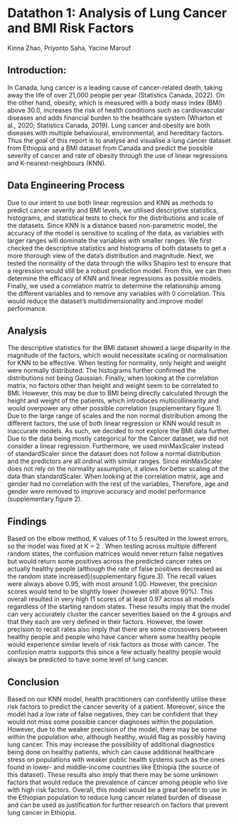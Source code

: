 # Datathon 1: Analysis of Lung Cancer and BMI Risk Factors
Kinna Zhao, Priyonto Saha, Yacine Marouf
## Introduction:
In Canada, lung cancer is a leading cause of cancer-related death, taking away the life of over 21,000 people per year (Statistics Canada, 2022). On the other hand, obesity, which is measured with a body mass index (BMI) above 30.0, increases the risk of health conditions such as cardiovascular diseases and adds financial burden to the healthcare system (Wharton et al., 2020; Statistics Canada, 2019). Lung cancer and obesity are both diseases with multiple behavioural, environmental, and hereditary factors. Thus the goal of this report is to analyse and visualise a lung cancer dataset from Ethiopia and a BMI dataset from Canada and predict the possible severity of cancer and rate of obesity through the use of linear regressions and K-nearest-neighbours (KNN). 
## Data Engineering Process
Due to our intent to use both linear regression and KNN as methods to predict cancer severity and BMI levels, we utilised descriptive statistics, histograms, and statistical tests to check for the distributions and scale of the datasets. Since KNN is a distance based non-parametric model, the accuracy of the model is sensitive to scaling of the data, as variables with larger ranges will dominate the variables with smaller ranges.
We first checked the descriptive statistics and histograms of both datasets to get a more thorough view of the data’s distribution and magnitude. Next, we tested the normality of the data through the wilks Shapiro test to ensure that a regression would still be a robust prediction model. From this, we can then determine the efficacy of KNN and linear regressions as possible models. Finally, we used a correlation matrix to determine the relationship among the different variables and to remove any variables with 0 correlation. This would reduce the dataset’s multidimensionality and improve model performance.
## Analysis
The descriptive statistics for the BMI dataset showed a large disparity in the magnitude of the factors, which would necessitate scaling or normalisation for KNN to be effective. When testing for normality, only height and weight were normally distributed. The histograms further confirmed the distributions not being Gaussian. Finally, when looking at the correlation matrix, no factors other than height and weight seem to be correlated to BMI. However, this may be due to BMI being directly calculated through the height and weight of the patients, which introduces multicollinearity and would overpower any other possible correlation (supplementary figure 1). Due to the large range of scales and the non normal distribution among the different factors, the use of both linear regression or KNN would result in inaccurate models. As such, we decided to not explore the BMI data further. Due to the data being mostly categorical for the Cancer dataset, we did not consider a linear regression. Furthermore, we used minMaxScaler instead of standardScaler since the dataset does not follow a normal distribution and the predictors are all ordinal with similar ranges. Since minMaxScaler does not rely on the normality assumption, it allows for better scaling of the data than standardScaler. When looking at the correlation matrix, age and gender had no correlation with the rest of the variables, Therefore, age and gender were removed to improve accuracy and model performance (supplementary figure 2).
## Findings
Based on the elbow method, K values of 1 to 5 resulted in the lowest errors, so the model was fixed at K = 2 . When testing across multiple different random states, the confusion matrices would never return false negatives but would return some positives across the predicted cancer rates on actually healthy people (although the rate of false positives decreased as the random state increased)(supplementary figure 3). The recall values were always above 0.95, with most around 1.00. However, the precision scores would tend to be slightly lower (however still above 90%). This overall resulted in very high f1 scores of at least 0.97 across all models regardless of the starting random states. These results imply that the model can very accurately cluster the cancer severities based on the 4 groups and that they each are very defined in their factors. However, the lower precision to recall rates also imply that there are some crossovers between healthy people and people who have cancer where some healthy people would experience similar levels of risk factors as those with cancer. The confusion matrix supports this since a few actually healthy people would always be predicted to have some level of lung cancer.
## Conclusion
Based on our KNN model, health practitioners can confidently utilise these risk factors to predict the cancer severity of a patient. Moreover, since the model had a low rate of false negatives, they can be confident that they would not miss some possible cancer diagnoses within the population. However, due to the weaker precision of the model, there may be some within the population who, although healthy, would flag as possibly having lung cancer. This may increase the possibility of additional diagnostics being done on healthy patients, which can cause additional healthcare stress on populations with weaker public health systems such as the ones found in lower- and middle-income countries like Ethiopia (the source of this dataset). These results also imply that there may be some unknown factors that would reduce the prevalence of cancer among people who live with high risk factors. Overall, this model would be a great benefit to use in the Ethiopian population to reduce lung cancer related burden of disease and can be used as justification for further research on factors that prevent lung cancer in Ethiopia.


